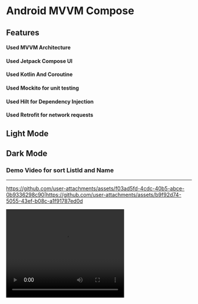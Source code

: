 # Android MVVM Compose 

## Features
#### Used MVVM Architecture
#### Used Jetpack Compose UI
#### Used Kotlin And Coroutine
#### Used Mockito for unit testing 
#### Used Hilt for Dependency Injection
#### Used Retrofit for network requests

## Light Mode

## Dark Mode

### Demo Video for sort ListId and Name
-----------------------------------------
https://github.com/user-attachments/assets/f03ad5fd-4cdc-40b5-abce-0b9336298c90|https://github.com/user-attachments/assets/b9f92d74-5055-43ef-b08c-a1f91787ed0d

<div style="display: flex; gap: 10px;">
  <video width="320" height="240" controls>
    <source src="

https://github.com/user-attachments/assets/7cc3593c-8cf8-4cdc-b85d-2725bee16088

" type="video/mp4">
    Your browser does not support the video tag.
  </video>
  <video width="320" height="240" controls>
    <source src="video2.mp4" type="video/mp4">
    Your browser does not support the video tag.
  </video>
</div>

